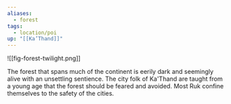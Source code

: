 ```yaml
---
aliases:
  - forest
tags:
  - location/poi
up: "[[Ka’Thand]]"
---
```

![[fig-forest-twilight.png]] 

The forest that spans much of the continent is eerily dark and seemingly alive with an unsettling sentience. The city folk of Ka'Thand are taught from a young age that the forest should be feared and avoided. Most Ruk confine themselves to the safety of the cities. 